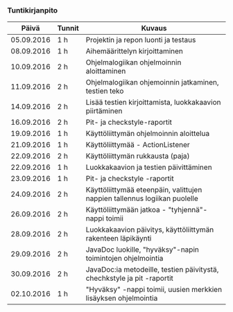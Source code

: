### Tuntikirjanpito

Päivä | Tunnit | Kuvaus
--------------- | ------ | ------
05.09.2016 | 1 h | Projektin ja repon luonti ja testaus
08.09.2016 | 1 h | Aihemäärittelyn kirjoittaminen
10.09.2016 | 2 h | Ohjelmalogiikan ohjelmoinnin aloittaminen
11.09.2016 | 2 h | Ohjelmalogiikan ohjemoinnin jatkaminen, testien teko
14.09.2016 | 2 h | Lisää testien kirjoittamista, luokkakaavion piirtäminen
16.09.2016 | 2 h | Pit- ja checkstyle-raportit
19.09.2016 | 1 h | Käyttöliittymän ohjelmoinnin aloittelua
21.09.2016 | 1 h | Käyttöliittymää - ActionListener
22.09.2016 | 2 h | Käyttöliittymän rukkausta (paja)
22.09.2016 | 1 h | Luokkakaavion ja testien päivittäminen
23.09.2016 | 1 h | Pit- ja checkstyle -raportit
24.09.2016 | 2 h | Käyttöliittymää eteenpäin, valittujen nappien tallennus logiikan puolelle
26.09.2016 | 2 h | Käyttöliittymään jatkoa - "tyhjennä"-nappi toimii
28.09.2016 | 2 h | Luokkakaavion päivitys, käyttöliittymän rakenteen läpikäynti
29.09.2016 | 2 h | JavaDoc luokille, "hyväksy"-napin toimintojen ohjelmointia
30.09.2016	| 2 h | JavaDoc:ia metodeille, testien päivitystä, chechkstyle ja pit -raportit
02.10.2016 | 1 h | "Hyväksy" -nappi toimii, uusien merkkien lisäyksen ohjelmointia
